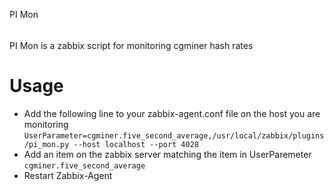 PI Mon
######

PI Mon is a zabbix script for monitoring cgminer hash rates

# Usage

 * Add the following line to your zabbix-agent.conf file on the host you are monitoring
 `UserParameter=cgminer.five_second_average,/usr/local/zabbix/plugins/pi_mon.py --host localhost --port 4028 `
 * Add an item on the zabbix server matching the item in UserParemeter `cgminer.five_second_average`
 * Restart Zabbix-Agent
